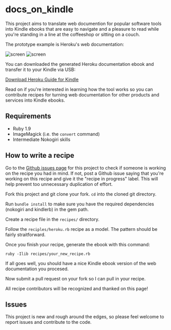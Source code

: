 # docs_on_kindle

This project aims to translate web documention for popular software tools into
Kindle ebooks that are easy to navigate and a pleasure to read while you're standing
in a line at the coffeeshop or sitting on a couch.

The prototype example is Heroku's web documentation:

![screen](https://github.com/danchoi/docs_on_kindle/raw/master/screenshots/toc-sm.gif)
![screen](https://github.com/danchoi/docs_on_kindle/raw/master/screenshots/article-sm.gif)

You can downloaded the generated Heroku documentation ebook and transfer it to
your Kindle via USB:

[Download Heroku Guide for Kindle][mobi]

[mobi]:https://github.com/danchoi/docs_on_kindle/raw/master/mobi/heroku-guide.2012-01-20.mobi

Read on if you're interested in learning how the tool works so you can
contribute recipes for turning web documentation for other products and
services into Kindle ebooks.

## Requirements

* Ruby 1.9
* ImageMagick (i.e. the `convert` command)
* Intermediate Nokogiri skills

## How to write a recipe

Go to the [Github issues page][issues] for this project to check if someone is
working on the recipe you had in mind.  If not, post a Github issue saying that
you're working on this recipe and give it the "recipe in progress" label. This
will help prevent too unnecessary duplication of effort.

[issues]:https://github.com/danchoi/docs_on_kindle/issues

Fork this project and git clone your fork. `cd` into the cloned git
directory.

Run `bundle install` to make sure you have the required dependencies
(nokogiri and kindlerb) in the gem path.

Create a recipe file in the `recipes/` directory.

Follow the `reciples/heroku.rb` recipe as a model. The pattern should be fairly
straitforward.

Once you finish your recipe, generate the ebook with this command:

    ruby -Ilib recipes/your_new_recipe.rb

If all goes well, you should have a nice Kindle ebook version of the web
documentation you procesed.

Now submit a pull request on your fork so I can pull in your recipe.

All recipe contributors will be recognized and thanked on this page!

## Issues

This project is new and rough around the edges, so please feel welcome to
report issues and contribute to the code. 

